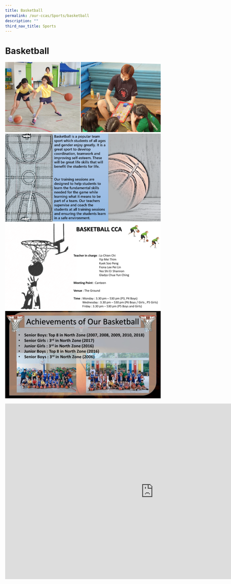 ```yaml
---
title: Basketball
permalink: /our-ccas/Sports/basketball
description: ""
third_nav_title: Sports
---
```

# Basketball 

![](/images/basketball%203.png)
![](/images/basketball%201.png)
![](/images/basketball%202.png)
![](/images/Basketball%2002.jpg)

<iframe allowfullscreen="true" height="569" width="960" frameborder="0" src="https://docs.google.com/presentation/d/e/2PACX-1vQjH4CnjB-VB7iLKAj-NZKza_2KWPaDqkedNRi8LOBdtceIvuJXnc517zO184WfvH7YtNDOCfQy2qYn/embed?start=true&amp;loop=false&amp;delayms=3000"></iframe>